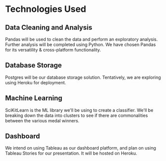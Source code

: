 # Technologies Used
## Data Cleaning and Analysis
Pandas will be used to clean the data and perform an exploratory analysis. Further analysis will be completed using Python. We have chosen Pandas for its versatility & cross-platform functionality.

## Database Storage
Postgres will be our database storage solution. Tentatively, we are exploring using Heroku for deployment.

## Machine Learning
SciKitLearn is the ML library we'll be using to create a classifier. We'll be breaking down the data into clusters to see if there are commonalities between the various medal winners. 

## Dashboard
We intend on using Tableau as our dashboard platform, and plan on using Tableau Stories for our presentation. It will be hosted on Heroku.
